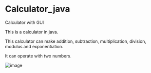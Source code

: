 # Calculator_java
Calculator with GUI

This is a calculator in java.

This calculator can make addition, subtraction, multiplication, division, modulus and exponentiation.

It can operate with two numbers.

![image](https://github.com/halimenurizmirli/Calculator_java/assets/154756704/e030a37a-5970-4ef4-8138-107b00d35d7b)


